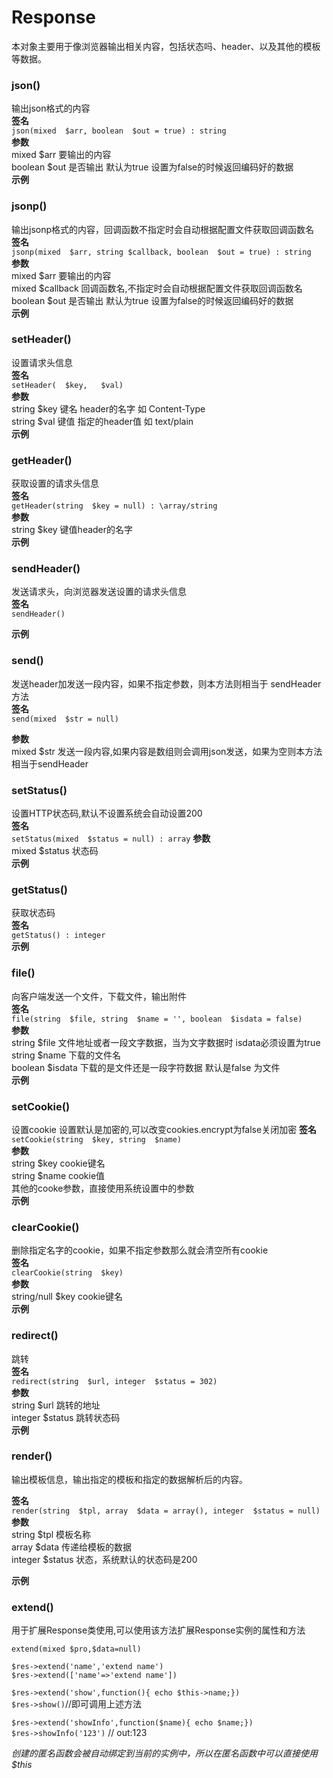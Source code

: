 # Response

本对象主要用于像浏览器输出相关内容，包括状态吗、header、以及其他的模板等数据。  

### json()
输出json格式的内容  
**签名**  
`json(mixed  $arr, boolean  $out = true) : string`  
**参数**  
mixed 	$arr 	要输出的内容   
boolean 	$out 	是否输出 默认为true 设置为false的时候返回编码好的数据  
**示例**

### jsonp()
输出jsonp格式的内容，回调函数不指定时会自动根据配置文件获取回调函数名  
**签名**  
`jsonp(mixed  $arr, string $callback, boolean  $out = true) : string`  
**参数**  
mixed 	$arr 	要输出的内容   
mixed 	$callback 	回调函数名,不指定时会自动根据配置文件获取回调函数名
boolean 	$out 	是否输出 默认为true 设置为false的时候返回编码好的数据  
**示例**  

### setHeader()
设置请求头信息  
**签名**  
`setHeader(  $key,   $val)`  
**参数**  
string $key 键名 header的名字 如 Content-Type  
string $val 键值 指定的header值 如 text/plain  
**示例**  

### getHeader()
获取设置的请求头信息  
**签名**  
`getHeader(string  $key = null) : \array/string`  
**参数**  
string 	$key 	键值header的名字   
**示例**  

### sendHeader()
发送请求头，向浏览器发送设置的请求头信息  
**签名**   
`sendHeader() `  

**示例**  

### send()
发送header加发送一段内容，如果不指定参数，则本方法则相当于 sendHeader方法  
**签名**  
`send(mixed  $str = null) `  

**参数**   
mixed 	$str 发送一段内容,如果内容是数组则会调用json发送，如果为空则本方法相当于sendHeader  

### setStatus()
设置HTTP状态码,默认不设置系统会自动设置200  
**签名**  
`setStatus(mixed  $status = null) : array`
**参数**  
mixed 	$status 状态码   
**示例**  

### getStatus()
获取状态码  
**签名**  
`getStatus() : integer`  
**示例**  

### file()
向客户端发送一个文件，下载文件，输出附件  
**签名**  
`file(string  $file, string  $name = '', boolean  $isdata = false) `  
**参数**  
string 	$file 	文件地址或者一段文字数据，当为文字数据时 isdata必须设置为true  
string 	$name 	下载的文件名  
boolean 	$isdata 	下载的是文件还是一段字符数据 默认是false 为文件   
**示例**  

### setCookie()
设置cookie  设置默认是加密的,可以改变cookies.encrypt为false关闭加密
**签名**  
`setCookie(string  $key, string  $name) `  
**参数**  
string 	$key 	cookie键名  
string 	$name 	cookie值  
其他的cooke参数，直接使用系统设置中的参数  
**示例**  

### clearCookie()
删除指定名字的cookie，如果不指定参数那么就会清空所有cookie  
**签名**  
`clearCookie(string  $key) `  
**参数**   
string/null 	$key 	cookie键名  
**示例**   

### redirect()
跳转  
**签名**  
`redirect(string  $url, integer  $status = 302) `  
**参数**  
string 	$url 	跳转的地址   
integer 	$status 	跳转状态码   
**示例**  

### render()
输出模板信息，输出指定的模板和指定的数据解析后的内容。  

**签名**  
`render(string  $tpl, array  $data = array(), integer  $status = null) `  
**参数**  
string 	$tpl 	模板名称  
array 	$data 	传递给模板的数据   
integer 	$status 	状态，系统默认的状态码是200   

**示例**  

### extend()

用于扩展Response类使用,可以使用该方法扩展Response实例的属性和方法

`extend(mixed $pro,$data=null)`  

`$res->extend('name','extend name')`  
`$res->extend(['name'=>'extend name'])`  

`$res->extend('show',function(){ echo $this->name;})`   
`$res->show()`//即可调用上述方法

`$res->extend('showInfo',function($name){ echo $name;})`  
`$res->showInfo('123')` // out:123   

*创建的匿名函数会被自动绑定到当前的实例中，所以在匿名函数中可以直接使用$this*